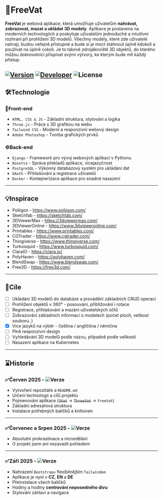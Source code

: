 # 🎁FreeVat

**FreeVat** je webová aplikace, která umožňuje uživatelům **nahrávat, zobrazovat, mazat a ukládat 3D modely**. Aplikace je postavena
na
moderních technologiích a poskytuje uživatelům jednoduché a intuitivní rozhraní při prohlížení 3D modelů. Všechny
modely, které zde uživatelé nahrají, budou veřejně přístupné a bude si je moct stáhnout úplně kdokoli a používat na
úplně cokoli. Je to takové zdrojákoviště 3D objektů, do kterého můžou dobrovolníci přispívat svými výtvory, ke kterým bude mít každý přístup.

[![Version](https://img.shields.io/badge/Verze-Indev_0.0.5-green.svg?logo=github&logoColor=white)](https://github.com/PanVat/FreeVat)
[![Developer](https://img.shields.io/badge/Vývojář-PanVat-blue)](https://github.com/PanVat)
![License](https://img.shields.io/badge/Licence-Open_Source_✅-purple.svg)
---
## 🛠️Technologie

### 🎨Front-end

- `HTML, CSS & JS` - Základní struktura, stylování a logika
- `Three.js` - Práce s 3D grafikou na webu
- `Tailwind CSS` - Moderní a responzivní webový design
- `Adobe Photoshop` - Tvorba grafických prvků

### ⚙️Back-end

- `Django` - Framework pro vývoj webových aplikací v Pythonu
- `Rosetta` - Správa překladů aplikace, vícejazyčnost
- `PostgreSQL` - Výkonný databázový systém pro ukládání dat
- `OAuth` - Přihlašování a registrace uživatelů
- `Docker` - Kontejnerizace aplikace pro snadné nasazení
---
## 💡Inspirace

- Poliigon - https://www.poliigon.com/
- Sketchfab - https://sketchfab.com/
- 3DViewerMax - https://3dviewermax.com/
- 3DViewerOnline - https://www.3dvieweronline.com/
- Printables - https://www.printables.com/
- CGTrader - https://www.cgtrader.com/
- Thingiverse - https://www.thingiverse.com/
- Turbosquid - https://www.turbosquid.com/
- ClaraIO - https://clara.io/
- PolyHaven - https://polyhaven.com/
- BlendSwap - https://www.blendswap.com/
- Free3D - https://free3d.com/
---
## 🏁Cíle
- [ ] Ukládání 3D modelů do databáze a provádění základních CRUD operací
- [ ] Prohlížení objektů v 360° - posouvání, přibližování i rotace
- [ ] Registrace, přihlašování a mazání uživatelských účtů
- [ ] Zobrazování základních informací o modelech (počet ploch, velikost souboru..)
- [x] Více jazyků na výběr - čeština / angličtina / němčina
- [ ] Plně responzivní design
- [ ] Vyhledávání 3D modelů podle názvu, případně podle velikosti
- [ ] Nasazení aplikace na Kubernetes
---
## ⌛Historie

### ✅Červen 2025 - ![Verze](https://img.shields.io/badge/Indev_0.0.1-darkgreen.svg)

- Vytvoření repozitáře a `README.md`
- Určení technologií a cílů projektu
- Pojmenování aplikace (~~`3Vat`~~ -> ~~`ThreeVat`~~ -> `FreeVat`)
- Základní adresářová struktura
- Instalace potřebných balíčků a knihoven
---

### ✅Červenec a Srpen 2025 - ![Verze](https://img.shields.io/badge/Indev_0.0.1-darkgreen.svg)
- Absolutní prokrastinace a nicnedělání
- O projekt jsem ani nezavadil pohledem
---

### ✅Září 2025 - ![Verze](https://img.shields.io/badge/Indev_0.0.5-darkgreen.svg)
- Nahrazení `Bootstrapu` flexibilnějším `Tailwindem`
- Aplikace je nyní v **CZ**, **EN** a **DE**
- Přeinstalace všech balíčků
- Hodiny a hodiny **centrování neposedného divu**
- Stylování záhlaví a navigace